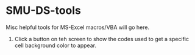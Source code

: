 # SMU-DS-tools
Misc helpful tools for MS-Excel macros/VBA will go here.
1. Click a button on teh screen to show the codes used to get a specific cell background color to appear.

